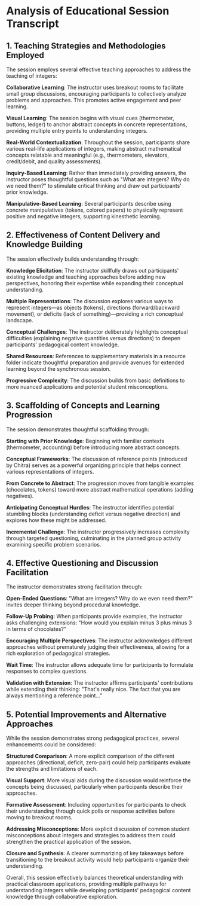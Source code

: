# Analysis of Educational Session Transcript

## 1. Teaching Strategies and Methodologies Employed

The session employs several effective teaching approaches to address the teaching of integers:

**Collaborative Learning**: The instructor uses breakout rooms to facilitate small group discussions, encouraging participants to collectively analyze problems and approaches. This promotes active engagement and peer learning.

**Visual Learning**: The session begins with visual cues (thermometer, buttons, ledger) to anchor abstract concepts in concrete representations, providing multiple entry points to understanding integers.

**Real-World Contextualization**: Throughout the session, participants share various real-life applications of integers, making abstract mathematical concepts relatable and meaningful (e.g., thermometers, elevators, credit/debit, and quality assessments).

**Inquiry-Based Learning**: Rather than immediately providing answers, the instructor poses thoughtful questions such as "What are integers? Why do we need them?" to stimulate critical thinking and draw out participants' prior knowledge.

**Manipulative-Based Learning**: Several participants describe using concrete manipulatives (tokens, colored papers) to physically represent positive and negative integers, supporting kinesthetic learning.

## 2. Effectiveness of Content Delivery and Knowledge Building

The session effectively builds understanding through:

**Knowledge Elicitation**: The instructor skillfully draws out participants' existing knowledge and teaching approaches before adding new perspectives, honoring their expertise while expanding their conceptual understanding.

**Multiple Representations**: The discussion explores various ways to represent integers—as objects (tokens), directions (forward/backward movement), or deficits (lack of something)—providing a rich conceptual landscape.

**Conceptual Challenges**: The instructor deliberately highlights conceptual difficulties (explaining negative quantities versus directions) to deepen participants' pedagogical content knowledge.

**Shared Resources**: References to supplementary materials in a resource folder indicate thoughtful preparation and provide avenues for extended learning beyond the synchronous session.

**Progressive Complexity**: The discussion builds from basic definitions to more nuanced applications and potential student misconceptions.

## 3. Scaffolding of Concepts and Learning Progression

The session demonstrates thoughtful scaffolding through:

**Starting with Prior Knowledge**: Beginning with familiar contexts (thermometer, accounting) before introducing more abstract concepts.

**Conceptual Frameworks**: The discussion of reference points (introduced by Chitra) serves as a powerful organizing principle that helps connect various representations of integers.

**From Concrete to Abstract**: The progression moves from tangible examples (chocolates, tokens) toward more abstract mathematical operations (adding negatives).

**Anticipating Conceptual Hurdles**: The instructor identifies potential stumbling blocks (understanding deficit versus negative direction) and explores how these might be addressed.

**Incremental Challenge**: The instructor progressively increases complexity through targeted questioning, culminating in the planned group activity examining specific problem scenarios.

## 4. Effective Questioning and Discussion Facilitation

The instructor demonstrates strong facilitation through:

**Open-Ended Questions**: "What are integers? Why do we even need them?" invites deeper thinking beyond procedural knowledge.

**Follow-Up Probing**: When participants provide examples, the instructor asks challenging extensions: "How would you explain minus 3 plus minus 3 in terms of chocolates?"

**Encouraging Multiple Perspectives**: The instructor acknowledges different approaches without prematurely judging their effectiveness, allowing for a rich exploration of pedagogical strategies.

**Wait Time**: The instructor allows adequate time for participants to formulate responses to complex questions.

**Validation with Extension**: The instructor affirms participants' contributions while extending their thinking: "That's really nice. The fact that you are always mentioning a reference point..."

## 5. Potential Improvements and Alternative Approaches

While the session demonstrates strong pedagogical practices, several enhancements could be considered:

**Structured Comparison**: A more explicit comparison of the different approaches (directional, deficit, zero-pair) could help participants evaluate the strengths and limitations of each.

**Visual Support**: More visual aids during the discussion would reinforce the concepts being discussed, particularly when participants describe their approaches.

**Formative Assessment**: Including opportunities for participants to check their understanding through quick polls or response activities before moving to breakout rooms.

**Addressing Misconceptions**: More explicit discussion of common student misconceptions about integers and strategies to address them could strengthen the practical application of the session.

**Closure and Synthesis**: A clearer summarizing of key takeaways before transitioning to the breakout activity would help participants organize their understanding.

Overall, this session effectively balances theoretical understanding with practical classroom applications, providing multiple pathways for understanding integers while developing participants' pedagogical content knowledge through collaborative exploration.